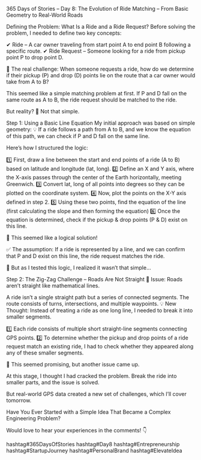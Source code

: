 365 Days of Stories – Day 8: The Evolution of Ride Matching – From Basic Geometry to Real-World Roads

Defining the Problem: What Is a Ride and a Ride Request?
Before solving the problem, I needed to define two key concepts:

✔ Ride – A car owner traveling from start point A to end point B following a specific route.
✔ Ride Request – Someone looking for a ride from pickup point P to drop point D.

🚀 The real challenge: When someone requests a ride, how do we determine if their pickup (P) and drop (D) points lie on the route that a car owner would take from A to B?

This seemed like a simple matching problem at first. If P and D fall on the same route as A to B, the ride request should be matched to the ride.

But reality? 🚧 Not that simple.

Step 1: Using a Basic Line Equation
My initial approach was based on simple geometry:
💡 If a ride follows a path from A to B, and we know the equation of this path, we can check if P and D fall on the same line.

Here’s how I structured the logic:

1️⃣ First, draw a line between the start and end points of a ride (A to B) based on latitude and longitude (lat, long).
2️⃣ Define an X and Y axis, where the X-axis passes through the center of the Earth horizontally, meeting Greenwich.
3️⃣ Convert lat, long of all points into degrees so they can be plotted on the coordinate system.
4️⃣ Now, plot the points on the X-Y axis defined in step 2.
5️⃣ Using these two points, find the equation of the line (first calculating the slope and then forming the equation)
6️⃣ Once the equation is determined, check if the pickup & drop points (P & D) exist on this line.

🚀 This seemed like a logical solution!

✅ The assumption: If a ride is represented by a line, and we can confirm that P and D exist on this line, the ride request matches the ride.

🚧 But as I tested this logic, I realized it wasn’t that simple…

Step 2: The Zig-Zag Challenge – Roads Are Not Straight
🚧 Issue: Roads aren’t straight like mathematical lines.

A ride isn’t a single straight path but a series of connected segments.
The route consists of turns, intersections, and multiple waypoints.
💡 New Thought: Instead of treating a ride as one long line, I needed to break it into smaller segments.

1️⃣ Each ride consists of multiple short straight-line segments connecting GPS points.
2️⃣ To determine whether the pickup and drop points of a ride request match an existing ride, I had to check whether they appeared along any of these smaller segments.

🚀 This seemed promising, but another issue came up.

At this stage, I thought I had cracked the problem. Break the ride into smaller parts, and the issue is solved.

But real-world GPS data created a new set of challenges, which I’ll cover tomorrow. 

Have You Ever Started with a Simple Idea That Became a Complex Engineering Problem?

Would love to hear your experiences in the comments! 👇

hashtag#365DaysOfStories hashtag#Day8 hashtag#Entrepreneurship hashtag#StartupJourney hashtag#PersonalBrand hashtag#ElevateIdea